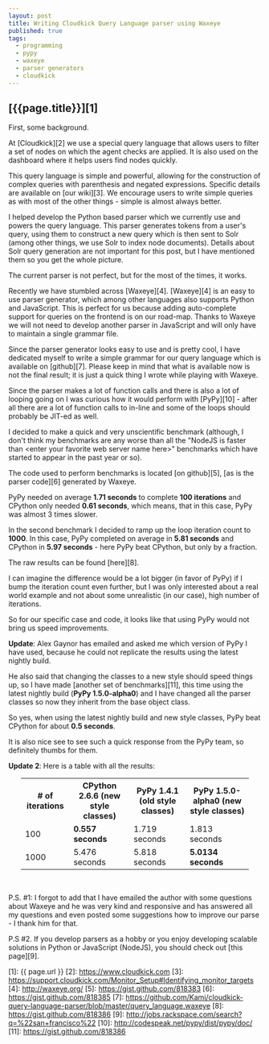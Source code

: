 ```yaml
---
layout: post
title: Writing Cloudkick Query Language parser using Waxeye
published: true
tags:
  - programming
  - pypy
  - waxeye
  - parser generators
  - cloudkick
---
```


## [{{page.title}}][1]

First, some background.

At [Cloudkick][2] we use a special query language that allows users to filter a set of nodes on which the agent checks are applied. It is also used on the dashboard where it helps users find nodes quickly.

This query language is simple and powerful, allowing for the construction of complex queries with parenthesis and negated expressions. Specific details are available on [our wiki][3]. We encourage users to write simple queries as with most of the other things - simple is almost always better.

I helped develop the Python based parser which we currently use and powers the query language. This parser generates tokens from a user's query, using them to construct a new query which is then sent to Solr (among other things, we use Solr to index node documents). Details about Solr query generation are not important for this post, but I have mentioned them so you get the whole picture.

The current parser is not perfect, but for the most of the times, it works.

Recently we have stumbled across [Waxeye][4]. [Waxeye][4] is an easy to use parser generator, which among other languages also supports Python and JavaScript. This is perfect for us because adding auto-complete support for queries on the frontend is on our road-map. Thanks to Waxeye we will not need to develop another parser in JavaScript and will only have to maintain a single grammar file.

Since the parser generator looks easy to use and is pretty cool, I have dedicated myself to write a simple grammar for our query language which is available on [github][7]. Please keep in mind that what is available now is not the final result; it is just a quick thing I wrote while playing with Waxeye.

Since the parser makes a lot of function calls and there is also a lot of looping going on I was curious how it would perform with [PyPy][10] - after all there are a lot of function calls to in-line and some of the loops should probably be JIT-ed as well.

I decided to make a quick and very unscientific benchmark (although, I don't think my benchmarks are any worse than all the "NodeJS is faster than &lt;enter your favorite web server name here&gt;" benchmarks which have started to appear in the past year or so).

The code used to perform benchmarks is located [on github][5], [as is the parser code][6] generated by Waxeye.

PyPy needed on average **1.71 seconds** to complete **100 iterations** and CPython only needed **0.61 seconds**, which means, that in this case, PyPy was almost 3 times slower.

In the second benchmark I decided to ramp up the loop iteration count to **1000**. In this case, PyPy completed on average in **5.81 seconds** and CPython in **5.97 seconds** - here PyPy beat CPython, but only by a fraction.

The raw results can be found [here][8].

I can imagine the difference would be a lot bigger (in favor of PyPy) if I bump the iteration count even further, but I was only interested about a real world example and not about some unrealistic (in our case), high number of iterations.

So for our specific case and code, it looks like that using PyPy would not bring us speed improvements.

**Update**: Alex Gaynor has emailed and asked me which version of PyPy I have used, because he could not replicate the results using the latest nightly build.

He also said that changing the classes to a new style should speed things up, so I have made [another set of benchmarks][11], this time using the latest nightly build (**PyPy 1.5.0-alpha0**) and I have changed all the parser classes so now they inherit from the base object class.

So yes, when using the latest nightly build and new style classes, PyPy beat CPython for about **0.5 seconds**.

It is also nice see to see such a quick response from the PyPy team, so definitely thumbs for them.

**Update 2**: Here is a table with all the results:

<div style="text-align:center;">
<table style="width: 90%;margin-left:5%; margin-right:5%;">
<tr>
  <th># of iterations</th>
  <th>CPython 2.6.6 (new style classes)</th>
  <th>PyPy 1.4.1 (old style classes)</th>
  <th>PyPy 1.5.0-alpha0 (new style classes)</th>
</tr>
<tr>
  <td>100</td>
  <td><strong>0.557 seconds</strong></td>
  <td>1.719 seconds</td>
  <td>1.813 seconds</td>
</tr>
<tr>
  <td>1000</td>
  <td>5.476 seconds</td>
  <td>5.818 seconds</td>
  <td><strong>5.0134  seconds</strong></td>
</tr>
</table>
</div>
<br />

P.S. #1: I forgot to add that I have emailed the author with some questions about Waxeye and he was very kind and responsive and has answered all my questions and even posted some suggestions how to improve our parse - I thank him for that.

P.S #2. If you develop parsers as a hobby or you enjoy developing scalable solutions in Python or JavaScript (NodeJS), you should check out [this page][9].

[1]: {{ page.url }}
[2]: https://www.cloudkick.com
[3]: https://support.cloudkick.com/Monitor_Setup#Identifying_monitor_targets
[4]: http://waxeye.org/
[5]: https://gist.github.com/818383
[6]: https://gist.github.com/818385
[7]: https://github.com/Kami/cloudkick-query-language-parser/blob/master/query_language.waxeye
[8]: https://gist.github.com/818386
[9]: http://jobs.rackspace.com/search?q=%22san+francisco%22
[10]: http://codespeak.net/pypy/dist/pypy/doc/
[11]: https://gist.github.com/818386
